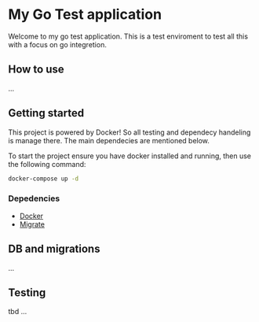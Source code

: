 # My Go Test application

Welcome to my go test application. This is a test enviroment to test all this with a focus on go integretion.

## How to use

...

## Getting started

This project is powered by Docker! So all testing and dependecy handeling is manage there. The main dependecies are mentioned below.

To start the project ensure you have docker installed and running, then use the following command:

``` bash
docker-compose up -d
```

### Depedencies

* [Docker](https://docs.docker.com/desktop/install/mac-install/)
* [Migrate](https://github.com/johngibb/migrate)


## DB and migrations

...

## Testing

tbd ...
